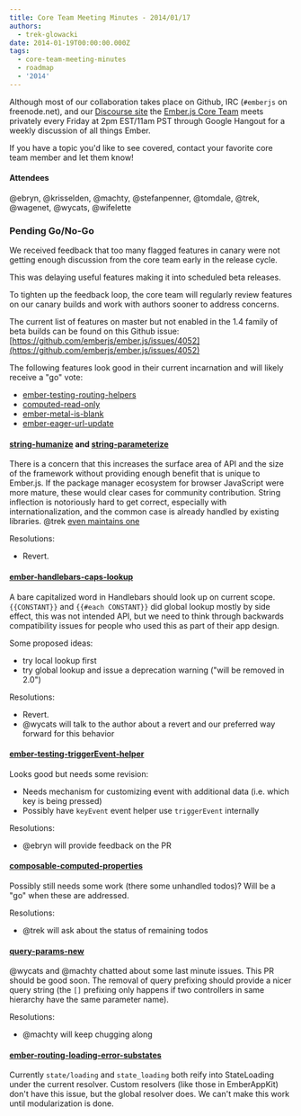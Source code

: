 ```yaml
---
title: Core Team Meeting Minutes - 2014/01/17
authors:
  - trek-glowacki
date: 2014-01-19T00:00:00.000Z
tags:
  - core-team-meeting-minutes
  - roadmap
  - '2014'
---
```



Although most of our collaboration takes place on Github, IRC
(`#emberjs` on freenode.net), and our [Discourse site](http://discuss.emberjs.com/)
the [Ember.js Core Team](/team) meets privately every
Friday at 2pm EST/11am PST through Google Hangout for a weekly
discussion of all things Ember.

If you have a topic you'd like to see covered, contact your favorite
core team member and let them know!

#### Attendees
@ebryn, @krisselden, @machty, @stefanpenner, @tomdale, @trek, @wagenet, @wycats, @wifelette

### Pending Go/No-Go
We received feedback that too many flagged features in canary were
not getting enough discussion from the core team early in the release cycle.

This was delaying useful features making it into scheduled beta releases.

To tighten up the feedback loop, the core team will regularly
review features on our canary builds and work with authors sooner to address concerns.

The current list of features on master but not enabled in the 1.4 family of beta builds
can be found on this Github issue: 
[https://github.com/emberjs/ember.js/issues/4052](https://github.com/emberjs/ember.js/issues/4052)

The following features look good in their current incarnation and will likely receive a "go"
vote:

* [ember-testing-routing-helpers](https://github.com/emberjs/ember.js/pull/3711)
* [computed-read-only](https://github.com/emberjs/ember.js/pull/3879)
* [ember-metal-is-blank](https://github.com/emberjs/ember.js/pull/4049)
* [ember-eager-url-update](https://github.com/emberjs/ember.js/pull/4122)

#### [string-humanize](https://github.com/emberjs/ember.js/pull/3224) and [string-parameterize](https://github.com/emberjs/ember.js/pull/3953)
There is a concern that this increases the surface area of API and the size of the framework
without providing enough benefit that is unique to Ember.js. If the package manager ecosystem
for browser JavaScript were more mature, these would clear cases for community contribution.
String inflection is notoriously hard to get correct, especially with internationalization,
and the common case is already handled by existing libraries. 
@trek [even maintains one](https://github.com/trek/fleck)

Resolutions:
  
* Revert.


#### [ember-handlebars-caps-lookup](https://github.com/emberjs/ember.js/pull/3218)
A bare capitalized word in Handlebars should look up on current scope.
`{{CONSTANT}}` and `{{#each CONSTANT}}` did global lookup mostly by side effect, 
this was not intended API, but we need to think through backwards compatibility
issues for people who used this as part of their app design.
  
Some proposed ideas:

* try local lookup first
* try global lookup and issue a deprecation warning ("will be removed in 2.0")

Resolutions:
  
* Revert.
* @wycats will talk to the author about a revert and our preferred way forward for this
    behavior

#### [ember-testing-triggerEvent-helper](https://github.com/emberjs/ember.js/pull/3792)

Looks good but needs some revision:

* Needs mechanism for customizing event with additional data (i.e. which key is being pressed)
* Possibly have `keyEvent` event helper use `triggerEvent` internally

Resolutions:

* @ebryn will provide feedback on the PR

#### [composable-computed-properties](https://github.com/emberjs/ember.js/pull/3696)
Possibly still needs some work (there some unhandled todos)? Will be a "go" when
these are addressed.

Resolutions:

* @trek will ask about the status of remaining todos

#### [query-params-new](https://github.com/emberjs/ember.js/pull/4008)
@wycats and @machty chatted about some last minute issues. This PR should be good soon.
The removal of query prefixing should provide a nicer query string  (the `[]` prefixing only
happens if two controllers in same hierarchy have the same parameter name).

Resolutions:

* @machty will keep chugging along


#### [ember-routing-loading-error-substates](https://github.com/emberjs/ember.js/pull/3655)
Currently `state/loading` and `state_loading` both reify into StateLoading under the current
resolver. Custom resolvers (like those in EmberAppKit) don't have this issue, but the global
resolver does. We can't make this work until modularization is done.
